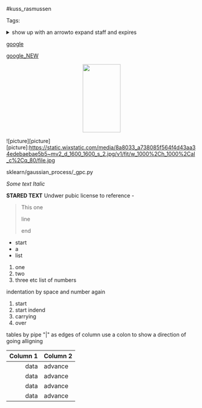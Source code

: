 

#kuss_rasmussen 


Tags:

<details>
  <summary>show up with an arrowto expand staff and expires</summary>
  Hideden staff inside 
  
  
</details>



[google](http://www.google.com)

[google_NEW][google-link]

[google-link]:http://www.google.com



<p align="center">
  
<img allign="right" width="100" height="180" src="https://static.wixstatic.com/media/8a8033_a738085f564f4d43aa34edebaebae5b5~mv2_d_1600_1600_s_2.jpg/v1/fit/w_1000%2Ch_1000%2Cal_c%2Cq_80/file.jpg">

![picture][picture]
[picture]:https://static.wixstatic.com/media/8a8033_a738085f564f4d43aa34edebaebae5b5~mv2_d_1600_1600_s_2.jpg/v1/fit/w_1000%2Ch_1000%2Cal_c%2Cq_80/file.jpg

</p>


sklearn/gaussian_process/_gpc.py
>
_Some text Italic_

**STARED TEXT**
Undwer pubic license to reference - 

> This 
> one  
> 
> line
>
>
>end

* start
* a
* list

1. one
2. two
3. three etc list of numbers


indentation by space and number again 
1. start
  1. start indend
  2. carrying 
  3. over


tables by pipe "|" as edges of column
use a colon to show a direction of going alligning 


|Column 1 |Column 2 |
| -:      |---      |
|data     |advance  |
|data     |advance  |
|data     |advance  |
|data     |advance  |

